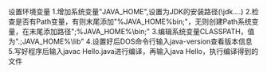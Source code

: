 设置环境变量
1.增加系统变量"JAVA_HOME",设置为JDK的安装路径(\jdk....)
2.检查是否有Path变量，有则末尾添加"%JAVA_HOME%bin;"，无则创建Path系统变量，在末尾添加路径";%JAVA_HOME%\bin;"
3.编辑系统变量CLASSPATH，值为".;JAVA_HOME%\lib"
4.设置好后DOS命令行输入java-version查看版本信息
5.写好程序后输入javac Hello.java进行编译，再输入java Hello，执行编译得到的文件
